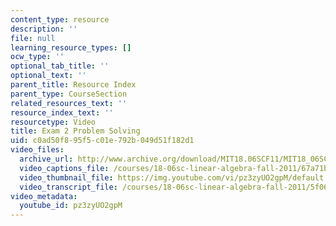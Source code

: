 ```yaml
---
content_type: resource
description: ''
file: null
learning_resource_types: []
ocw_type: ''
optional_tab_title: ''
optional_text: ''
parent_title: Resource Index
parent_type: CourseSection
related_resources_text: ''
resource_index_text: ''
resourcetype: Video
title: Exam 2 Problem Solving
uid: c0ad50f8-95f5-c01e-792b-049d51f182d1
video_files:
  archive_url: http://www.archive.org/download/MIT18.06SCF11/MIT18_06SC_110607_L1_300k.mp4
  video_captions_file: /courses/18-06sc-linear-algebra-fall-2011/67a71bb469055af18ddd510d052fd63d_pz3zyUO2gpM.vtt
  video_thumbnail_file: https://img.youtube.com/vi/pz3zyUO2gpM/default.jpg
  video_transcript_file: /courses/18-06sc-linear-algebra-fall-2011/5f06b9f8e7abd36c1e160e881635d904_pz3zyUO2gpM.pdf
video_metadata:
  youtube_id: pz3zyUO2gpM
---
```

